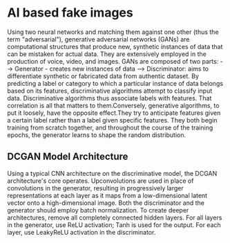 # AI based fake images
Using two neural networks and matching them against one other (thus the term "adversarial"), generative adversarial networks (GANs) are computational structures that produce new, synthetic instances of data that can be mistaken for actual data. They are extensively employed in the production of voice, video, and images.
GANs are composed of two parts:
--> Generator - creates new instances of data
--> Discriminator: aims to differentiate synthetic or fabricated data from authentic dataset.
By predicting a label or category to which a particular instance of data belongs based on its features, discriminative algorithms attempt to classify input data. Discriminative algorithms thus associate labels with features. That correlation is all that matters to them.Conversely, generative algorithms, to put it loosely, have the opposite effect.They try to anticipate features given a certain label rather than a label given specific features.
They both begin training from scratch together, and throughout the course of the training epochs, the generator learns to shape the random distribution.

## DCGAN Model Architecture
Using a typical CNN architecture on the discriminative model, the DCGAN architecture's core operates. Upconvolutions are used in place of convolutions in the generator, resulting in progressively larger representations at each layer as it maps from a low-dimensional latent vector onto a high-dimensional image.
Both the discriminator and the generator should employ batch normalization.
To create deeper architectures, remove all completely connected hidden layers.
For all layers in the generator, use ReLU activation; Tanh is used for the output.
For each layer, use LeakyReLU activation in the discriminator.
